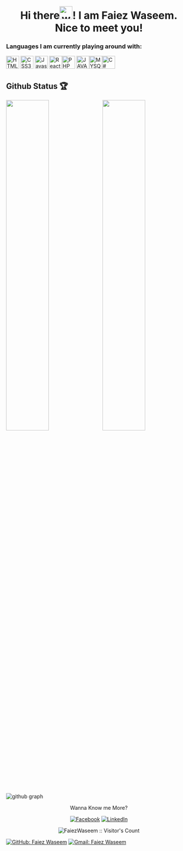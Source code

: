 <h1 align="center">Hi there<img alt="wave" src="https://emojis.slackmojis.com/emojis/images/1588177020/8809/wave_hello.gif?1588177020" width="35">! I am Faiez Waseem.<br> Nice to meet you!</h1>


<h3>Languages I am currently playing around with:</h3>

<img alt="HTML5" src="https://img.shields.io/badge/html5-20232a?style=for-the-badge&logo=html5&logoColor=20232a&labelColor=58a6ff" height="35"> <img alt="CSS3" src="https://img.shields.io/badge/css3-20232a?style=for-the-badge&logo=css3&logoColor=20232a&labelColor=58a6ff" height="35"> <img alt="Javascript" src="https://img.shields.io/badge/Javascript-20232a?style=for-the-badge&logo=javascript&logoColor=20232a&labelColor=58a6ff" height="35"> <img alt="React.js" src="https://img.shields.io/badge/React.js-20232a?style=for-the-badge&logo=react&logoColor=20232a&labelColor=58a6ff" height="35"><img alt="PHP" src="https://img.shields.io/badge/Node.js-20232a?style=for-the-badge&logo=Node.js&logoColor=20232a&labelColor=58a6ff" height="35"> <img alt="JAVA" src="https://img.shields.io/badge/-JAVA-20232a?style=for-the-badge&logo=java&logoColor=20232a&labelColor=58a6ff" height="35"><img alt="MYSQL" src="https://img.shields.io/badge/-MySql-20232a?style=for-the-badge&logo=mysql&logoColor=20232a&labelColor=58a6ff" height="35"><img alt="C#"  src="https://img.shields.io/badge/-C%20SHARP-20232a?style=for-the-badge&logo=csharp&logoColor=20232a&labelColor=58a6ff" height="35" >
## Github Status 🏆

<img  src="https://github-readme-stats.vercel.app/api?username=FaiezWaseem&count_private=true&show_icons=true&hide_border=true&theme=react" width="48%" align="right" >
<img  src="https://github-readme-streak-stats.herokuapp.com/?user=FaiezWaseem&theme=react" width="48%" >
<br>

![github graph](https://activity-graph.herokuapp.com/graph?username=FaiezWaseem&theme=react-dark)
<br>


<p align="center">Wanna Know me More?</p>

<p align="center">

 
<a href="https://www.facebook.com/faiez.waseem.7">
<img src="https://img.shields.io/badge/-facebook-20232a?&logo=facebook&logoColor=20232a&labelColor=58a6ff" alt="Facebook" /></a> 

<a href="https://www.linkedin.com/in/faiez-waseem/">
<img src="https://img.shields.io/badge/-linkedin-20232a?&logo=linkedin&logoColor=20232a&labelColor=58a6ff" alt="LinkedIn"/></a>

</p>

<p align="center"><img src="https://visitor-badge.laobi.icu/badge?page_id=FaiezWaseem.FaiezWaseem" alt="FaiezWaseem :: Visitor's Count" /></p>

[![GitHub: Faiez Waseem](https://img.shields.io/github/followers/DaniyalManzoor?label=follow&style=social)](https://github.com/FaiezWaseem)
[![Gmail: Faiez Waseem](https://img.shields.io/badge/gmail-%23D14836.svg?&style=plastic&logo=gmail&logoColor=white)](mailto:fazufaiez@gmail.com)

